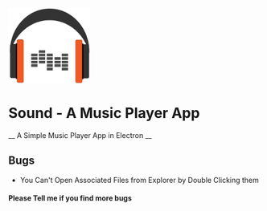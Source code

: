 <img src="/assets/img/sound-logo.png" height="150">

# Sound - A Music Player App
__ A Simple Music Player App in Electron __

## Bugs
* You Can't Open Associated Files from Explorer by Double Clicking them

#### Please Tell me if you find more bugs
